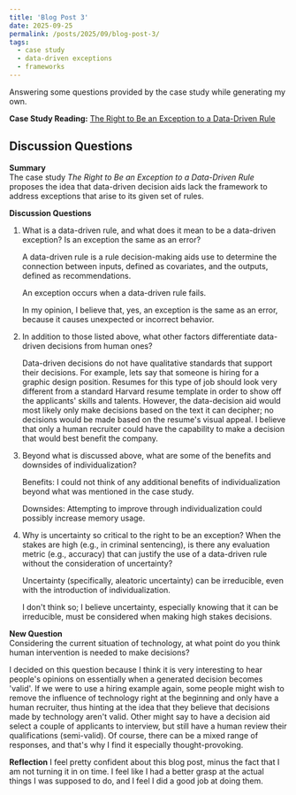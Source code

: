 ```yaml
---
title: 'Blog Post 3'
date: 2025-09-25
permalink: /posts/2025/09/blog-post-3/
tags:
  - case study
  - data-driven exceptions
  - frameworks
---
```


Answering some questions provided by the case study while generating my own.

**Case Study Reading:** [The Right to Be an Exception to a Data-Driven Rule](https://mit-serc.pubpub.org/pub/right-to-be-exception/release/2)

Discussion Questions
---
**Summary**  
The case study *The Right to Be an Exception to a Data-Driven Rule* proposes the idea that data-driven decision aids lack the framework to address exceptions that arise to its given set of rules.

**Discussion Questions**  
1. What is a data-driven rule, and what does it mean to be a data-driven exception? Is
an exception the same as an error?  
  
    A data-driven rule is a rule decision-making aids use to determine the connection between inputs, defined as covariates, and the outputs, defined as recommendations.  

    An exception occurs when a data-driven rule fails.  

    In my opinion, I believe that, yes, an exception is the same as an error, because it causes unexpected or incorrect behavior.  

2. In addition to those listed above, what other factors differentiate data-driven decisions
from human ones?  

    Data-driven decisions do not have qualitative standards that support their decisions. For example, lets say that someone is hiring for a graphic design position. Resumes for this type of job should look very different from a standard Harvard resume template in order to show off the applicants' skills and talents. However, the data-decision aid would most likely only make decisions based on the text it can decipher; no decisions would be made based on the resume's visual appeal. I believe that only a human recruiter could have the capability to make a decision that would best benefit the company.

3. Beyond what is discussed above, what are some of the benefits and downsides of individualization?
  
    Benefits: I could not think of any additional benefits of individualization beyond what was mentioned in the case study.

    Downsides: Attempting to improve through individualization could possibly increase memory usage.

4. Why is uncertainty so critical to the right to be an exception? When the stakes are
high (e.g., in criminal sentencing), is there any evaluation metric (e.g., accuracy) that
can justify the use of a data-driven rule without the consideration of uncertainty?

    Uncertainty (specifically, aleatoric uncertainty) can be irreducible, even with the introduction of individualization.

    I don't think so; I believe uncertainty, especially knowing that it can be irreducible, must be considered when making high stakes decisions.

**New Question**  
Considering the current situation of technology, at what point do you think human intervention is needed to make decisions?  
  
I decided on this question because I think it is very interesting to hear people's opinions on essentially when a generated decision becomes 'valid'. If we were to use a hiring example again, some people might wish to remove the influence of technology right at the beginning and only have a human recruiter, thus hinting at the idea that they believe that decisions made by technology aren't valid. Other might say to have a decision aid select a couple of applicants to interview, but still have a human review their qualifications (semi-valid). Of course, there can be a mixed range of responses, and that's why I find it especially thought-provoking.  
 
**Reflection**
I feel pretty confident about this blog post, minus the fact that I am not turning it in on time. I feel like I had a better grasp at the actual things I was supposed to do, and I feel I did a good job at doing them.
